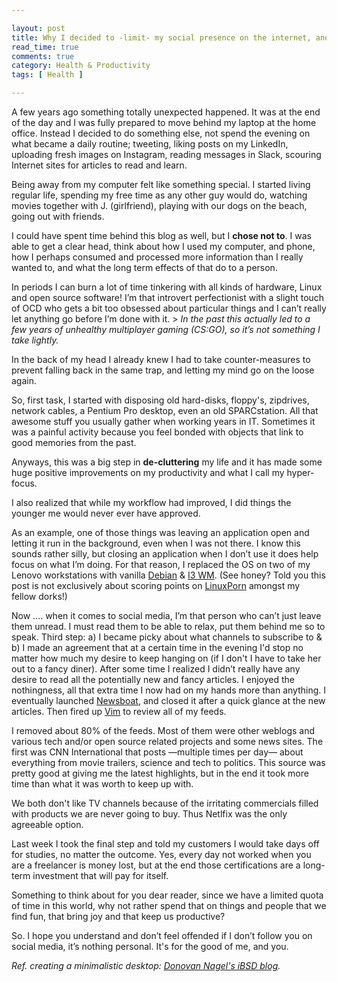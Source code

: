 ```yaml
---

layout: post
title: Why I decided to -limit- my social presence on the internet, and why I think this will be good for the both of us
read_time: true
comments: true
category: Health & Productivity
tags: [ Health ]

---
```

A few years ago something totally unexpected happened. It was at the end of the day and I was fully prepared to move behind my laptop at the home office. Instead I decided to do something else, not spend the evening on what became a daily routine; tweeting, liking posts on my LinkedIn, uploading fresh images on Instagram, reading messages in Slack, scouring Internet sites for articles to read and learn.

Being away from my computer felt like something special. I started living regular life, spending my free time as any other guy would do, watching movies together with J. (girlfriend), playing with our dogs on the beach, going out with friends. 

I could have spent time behind this blog as well, but I **chose not to**. I was able to get a clear head, think about how I used my computer, and phone, how I perhaps consumed and processed more information than I really wanted to, and what the long term effects of that do to a person.

In periods I can burn a lot of time tinkering with all kinds of hardware, Linux and open source software! I’m that introvert perfectionist with a slight touch of OCD who gets a bit too obsessed about particular things and I can’t really let anything go before I’m done with it. > *In the past this actually led to a few years of unhealthy multiplayer gaming (CS:GO), so it’s not something I take lightly.* 

In the back of my head I already knew I had to take counter-measures to prevent falling back in the same trap, and letting my mind go on the loose again. 

So, first task, I started with disposing old hard-disks, floppy's, zipdrives, network cables, a Pentium Pro desktop, even an old SPARCstation. All that awesome stuff you usually gather when working years in IT. Sometimes it was a painful activity because you feel bonded with objects that link to good memories from the past. 

Anyways, this was a big step in **de-cluttering** my life and it has made some huge positive improvements on my productivity and what I call my hyper-focus. 

I also realized that while my workflow had improved, I did things the younger me would never ever have approved. 

As an example, one of those things was leaving an application open and letting it run in the background, even when I was not there. I know this sounds rather silly, but closing an application when I don’t use it does help focus on what I’m doing. For that reason, I replaced the OS on two of my Lenovo workstations with vanilla [Debian](https://www.debian.org/) & [I3 WM](https://i3wm.org/). (See honey? Told you this post is not exclusively about scoring points on [LinuxPorn](https://www.reddit.com/r/LinuxPorn/) amongst my fellow dorks!)

Now .... when it comes to social media, I’m that person who can’t just leave them unread. I must read them to be able to relax, put them behind me so to speak. Third step: a) I became picky about what channels to subscribe to & b) I made an agreement that at a certain time in the evening I'd stop no matter how much my desire to keep hanging on (if I don't I have to take her out to a fancy diner). After some time I realized I didn’t really have any desire to read all the potentially new and fancy articles. I enjoyed the nothingness, all that extra time I now had on my hands more than anything. I eventually launched [Newsboat]([https://newsboat.org/), and closed it after a quick glance at the new articles. Then fired up [Vim](https://www.vim.org/download.php/) to review all of my feeds.

I removed about 80% of the feeds. Most of them were other weblogs and various tech and/or open source related projects and some news sites. The first was CNN International that posts —multiple times per day— about everything from movie trailers, science and tech to politics. This source was pretty good at giving me the latest highlights, but in the end it took more time than what it was worth to keep up with.

We both don't like TV channels because of the irritating commercials filled with products we are never going to buy. Thus Netlfix was the only agreeable option.

Last week I took the final step and told my customers I would take days off for studies, no matter the outcome. Yes, every day not worked when you are a freelancer is money lost, but at the end those certifications are a long-term investment that will pay for itself.

Something to think about for you dear reader, since we have a limited quota of time in this world, why not rather spend that on things and people that we find fun, that bring joy and that keep us productive?

So. I hope you understand and don’t feel offended if I don’t follow you on social media, it’s nothing personal. It's for the good of me, and you.

*Ref. creating a minimalistic desktop: [Donovan Nagel's iBSD blog](https://i-bsd.com/blog/).*
